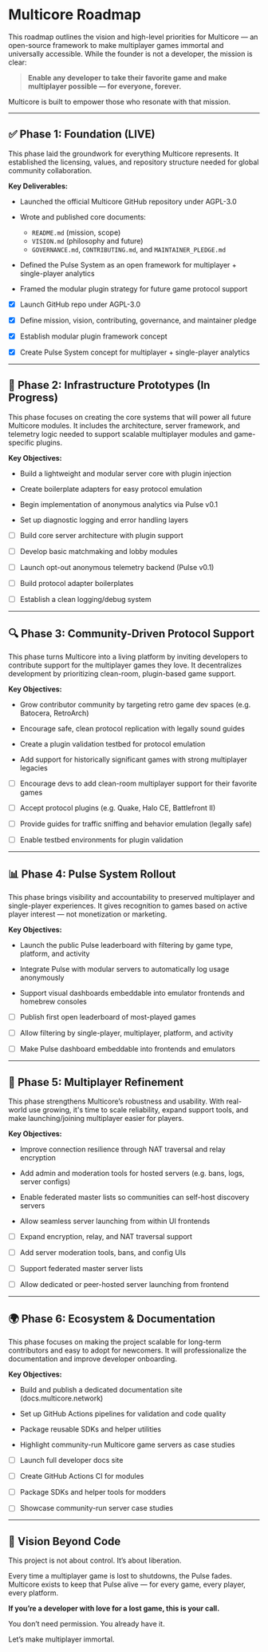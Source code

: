 # Multicore Roadmap

This roadmap outlines the vision and high-level priorities for Multicore — an open-source framework to make multiplayer games immortal and universally accessible. While the founder is not a developer, the mission is clear:

> **Enable any developer to take their favorite game and make multiplayer possible — for everyone, forever.**

Multicore is built to empower those who resonate with that mission.

---

## ✅ Phase 1: Foundation (LIVE)

This phase laid the groundwork for everything Multicore represents. It established the licensing, values, and repository structure needed for global community collaboration.

**Key Deliverables:**

* Launched the official Multicore GitHub repository under AGPL-3.0

* Wrote and published core documents:

  * `README.md` (mission, scope)
  * `VISION.md` (philosophy and future)
  * `GOVERNANCE.md`, `CONTRIBUTING.md`, and `MAINTAINER_PLEDGE.md`

* Defined the Pulse System as an open framework for multiplayer + single-player analytics

* Framed the modular plugin strategy for future game protocol support

* [x] Launch GitHub repo under AGPL-3.0

* [x] Define mission, vision, contributing, governance, and maintainer pledge

* [x] Establish modular plugin framework concept

* [x] Create Pulse System concept for multiplayer + single-player analytics

---

## 🔄 Phase 2: Infrastructure Prototypes (In Progress)

This phase focuses on creating the core systems that will power all future Multicore modules. It includes the architecture, server framework, and telemetry logic needed to support scalable multiplayer modules and game-specific plugins.

**Key Objectives:**

* Build a lightweight and modular server core with plugin injection

* Create boilerplate adapters for easy protocol emulation

* Begin implementation of anonymous analytics via Pulse v0.1

* Set up diagnostic logging and error handling layers

* [ ] Build core server architecture with plugin support

* [ ] Develop basic matchmaking and lobby modules

* [ ] Launch opt-out anonymous telemetry backend (Pulse v0.1)

* [ ] Build protocol adapter boilerplates

* [ ] Establish a clean logging/debug system

---

## 🔍 Phase 3: Community-Driven Protocol Support

This phase turns Multicore into a living platform by inviting developers to contribute support for the multiplayer games they love. It decentralizes development by prioritizing clean-room, plugin-based game support.

**Key Objectives:**

* Grow contributor community by targeting retro game dev spaces (e.g. Batocera, RetroArch)

* Encourage safe, clean protocol replication with legally sound guides

* Create a plugin validation testbed for protocol emulation

* Add support for historically significant games with strong multiplayer legacies

* [ ] Encourage devs to add clean-room multiplayer support for their favorite games

* [ ] Accept protocol plugins (e.g. Quake, Halo CE, Battlefront II)

* [ ] Provide guides for traffic sniffing and behavior emulation (legally safe)

* [ ] Enable testbed environments for plugin validation

---

## 📊 Phase 4: Pulse System Rollout

This phase brings visibility and accountability to preserved multiplayer and single-player experiences. It gives recognition to games based on active player interest — not monetization or marketing.

**Key Objectives:**

* Launch the public Pulse leaderboard with filtering by game type, platform, and activity

* Integrate Pulse with modular servers to automatically log usage anonymously

* Support visual dashboards embeddable into emulator frontends and homebrew consoles

* [ ] Publish first open leaderboard of most-played games

* [ ] Allow filtering by single-player, multiplayer, platform, and activity

* [ ] Make Pulse dashboard embeddable into frontends and emulators

---

## 🔄 Phase 5: Multiplayer Refinement

This phase strengthens Multicore’s robustness and usability. With real-world use growing, it's time to scale reliability, expand support tools, and make launching/joining multiplayer easier for players.

**Key Objectives:**

* Improve connection resilience through NAT traversal and relay encryption

* Add admin and moderation tools for hosted servers (e.g. bans, logs, server configs)

* Enable federated master lists so communities can self-host discovery servers

* Allow seamless server launching from within UI frontends

* [ ] Expand encryption, relay, and NAT traversal support

* [ ] Add server moderation tools, bans, and config UIs

* [ ] Support federated master server lists

* [ ] Allow dedicated or peer-hosted server launching from frontend

---

## 🌍 Phase 6: Ecosystem & Documentation

This phase focuses on making the project scalable for long-term contributors and easy to adopt for newcomers. It will professionalize the documentation and improve developer onboarding.

**Key Objectives:**

* Build and publish a dedicated documentation site (docs.multicore.network)

* Set up GitHub Actions pipelines for validation and code quality

* Package reusable SDKs and helper utilities

* Highlight community-run Multicore game servers as case studies

* [ ] Launch full developer docs site

* [ ] Create GitHub Actions CI for modules

* [ ] Package SDKs and helper tools for modders

* [ ] Showcase community-run server case studies

---

## 🧠 Vision Beyond Code

This project is not about control. It’s about liberation.

Every time a multiplayer game is lost to shutdowns, the Pulse fades.
Multicore exists to keep that Pulse alive — for every game, every player, every platform.

**If you’re a developer with love for a lost game, this is your call.**

You don’t need permission. You already have it.

Let’s make multiplayer immortal.

